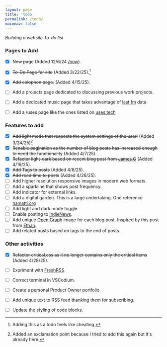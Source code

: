 ```yaml
---
layout: page
title: 'todo'
permalink: /todo/
mainnav: false
---
```


_Building a website To-do list_

### Pages to Add
- [X]  ~~Now page~~ (Added 12/6/24 [/now]).
- [X]  ~~To-Do Page for site~~ (Added 3/22/25).[^1]
- [X] ~~Add colophon page.~~ (Added 4/15/25).
- [ ] Add a projects page dedicated to discussing previous work projects.
- [ ] Add a dedicated music page that takes advantage of [last.fm] data.
- [ ] Add a /uses page like the ones listed on [uses.tech]


### Features to add
- [X]  ~~Add light mode that respects the system settings of the user!~~ (Added 3/24/25)[^2]
- [X]  ~~Renable pagination as the number of blog posts has increased enough to need the functionality~~ (Added 4/7/25).
- [X] ~~Refactor light-dark based on recent blog post from [James G]~~ (Added 4/16/25).
- [X] ~~Add Tags to posts~~ (Added 4/6/25).
- [X] ~~Add read time to posts~~ (Added 4/26/25).
- [ ] Add higher resolution responsive images in modern web formats.
- [ ] Add a sparkline that shows post frequency.
- [ ] Add indicator for external links.
- [ ] Add a digital garden. This is a large undertaking. One reference [hamatti.org]
- [ ] Add light and dark mode toggle.
- [ ] Enable posting to [IndieNews].
- [ ] Add unique [Open Graph] image for each blog post. Inspired by this post from [Ethan].
- [ ] Add related posts based on tags to the end of posts.

### Other activities
- [X] ~~Refactor critical.css as it no longer contains only the critical items~~ (Added 4/28/25).
- [ ] Expriment with [FreshRSS].
- [ ] Correct terminal in VSCodium.
- [ ] Create a personal Product Owner portfolio.
- [ ] Add unique text to RSS feed thanking them for subscribing.
- [ ] Update the styling of code blocks.
 

[/now]: /now
[last.fm]: https://last.fm
[James G]: https://jamesg.blog/2025/04/03/light-dark-root
[FreshRSS]: https://www.freshrss.org/
[hamatti.org]: notes.hamatti.org
[IndieNews]: https://news.indieweb.org/how-to-submit-a-post
[uses.tech]: https://uses.tech/
[Open Graph]: https://ogp.me/
[Ethan]: https://ethanmarcotte.com/wrote/magick-images/

[^1]: Adding this as a todo feels like cheating.
[^2]: Added an exclamation point because I tried to add this again but it's already here.